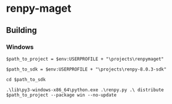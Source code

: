 # renpy-maget

## Building

### Windows

```pwsh
$path_to_project = $env:USERPROFILE + "\projects\renpymaget"

$path_to_sdk = $env:USERPROFILE + "\projects\renpy-8.0.3-sdk"

cd $path_to_sdk

.\lib\py3-windows-x86_64\python.exe .\renpy.py .\ distribute $path_to_project --package win --no-update
```
